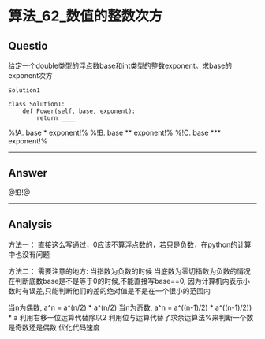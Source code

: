 # 算法_62_数值的整数次方

## Questio
给定一个double类型的浮点数base和int类型的整数exponent。求base的exponent次方

```
Solution1

class Solution1:
    def Power(self, base, exponent):
        return ____
```
%!A. base * exponent!%
%!B.  base ** exponent!%
%!C.  base *** exponent!%

------

## Answer

@!B!@

------
## Analysis
方法一： 直接这么写通过，0应该不算浮点数的，若只是负数，在python的计算中也没有问题

方法二： 需要注意的地方: 当指数为负数的时候 当底数为零切指数为负数的情况 在判断底数base是不是等于0的时候,不能直接写base==0, 因为计算机内表示小数时有误差,只能判断他们的差的绝对值是不是在一个很小的范围内

当n为偶数, a^n = a^(n/2) * a^(n/2) 当n为奇数, a^n = a^((n-1)/2) * a^((n-1)/2)) * a 利用右移一位运算代替除以2 利用位与运算代替了求余运算法%来判断一个数是奇数还是偶数 优化代码速度